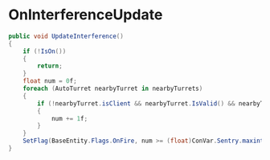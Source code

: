 <Badge type="danger" text="Carbon Compatible"/><Badge type="warning" text="Oxide Compatible"/>
# OnInterferenceUpdate
```csharp
public void UpdateInterference()
{
	if (!IsOn())
	{
		return;
	}
	float num = 0f;
	foreach (AutoTurret nearbyTurret in nearbyTurrets)
	{
		if (!nearbyTurret.isClient && nearbyTurret.IsValid() && nearbyTurret.gameObject.activeSelf && !nearbyTurret.EqualNetID(net.ID) && nearbyTurret.IsOn() && !nearbyTurret.HasInterference())
		{
			num += 1f;
		}
	}
	SetFlag(BaseEntity.Flags.OnFire, num >= (float)ConVar.Sentry.maxinterference);
}

```
